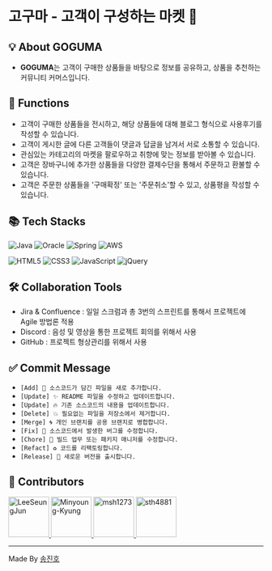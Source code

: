 #  고구마 - 고객이 구성하는 마켓 🏬

## 💡 About GOGUMA
- **GOGUMA**는 고객이 구매한 상품들을 바탕으로 정보를 공유하고, 상품을 추천하는 커뮤니티 커머스입니다.

## 🎲 Functions
- 고객이 구매한 상품들을 전시하고, 해당 상품들에 대해 블로그 형식으로 사용후기를 작성할 수 있습니다.
- 고객이 게시한 글에 다른 고객들이 댓글과 답글을 남겨서 서로 소통할 수 있습니다.
- 관심있는 카테고리의 마켓을 팔로우하고 취향에 맞는 정보를 받아볼 수 있습니다.
- 고객은 장바구니에 추가한 상품들을 다양한 결제수단을 통해서 주문하고 환불할 수 있습니다.
- 고객은 주문한 상품들을 '구매확정' 또는 '주문취소'할 수 있고, 상품평을 작성할 수 있습니다.

## 📚 Tech Stacks
![Java](https://img.shields.io/badge/java-%23ED8B00.svg?style=for-the-badge&logo=java&logoColor=white)
![Oracle](https://img.shields.io/badge/Oracle-F80000?style=for-the-badge&logo=oracle&logoColor=white)
![Spring](https://img.shields.io/badge/spring-%236DB33F.svg?style=for-the-badge&logo=spring&logoColor=white)
![AWS](https://img.shields.io/badge/AWS-%23FF9900.svg?style=for-the-badge&logo=amazon-aws&logoColor=white)

![HTML5](https://img.shields.io/badge/html5-%23E34F26.svg?style=for-the-badge&logo=html5&logoColor=white)
![CSS3](https://img.shields.io/badge/css3-%231572B6.svg?style=for-the-badge&logo=css3&logoColor=white)
![JavaScript](https://img.shields.io/badge/javascript-%23323330.svg?style=for-the-badge&logo=javascript&logoColor=%23F7DF1E)
![jQuery](https://img.shields.io/badge/jquery-%230769AD.svg?style=for-the-badge&logo=jquery&logoColor=white)

## 🛠 Collaboration Tools
- Jira & Confluence : 일일 스크럼과 총 3번의 스프린트를 통해서 프로젝트에 Agile 방법론 적용
- Discord : 음성 및 영상을 통한 프로젝트 회의를 위해서 사용
- GitHub : 프로젝트 형상관리를 위해서 사용

## ✅ Commit Message
- `[Add] 🌟 소스코드가 담긴 파일을 새로 추가합니다.`
- `[Update] ✨ README 파일을 수정하고 업데이트합니다.`
- `[Update] 🔥 기존 소스코드의 내용을 업데이트합니다.`
- `[Delete] 💥 필요없는 파일을 저장소에서 제거합니다.`
- `[Merge] 🌀 개인 브랜치를 공용 브랜치로 병합합니다.`
- `[Fix] 🔧 소스코드에서 발생한 버그를 수정합니다.`
- `[Chore] 🧹 빌드 업무 또는 패키지 매니저를 수정합니다.`
- `[Refact] ♻ 코드를 리팩토링합니다.`
- `[Release] 🎁 새로운 버전을 출시합니다.`

## 🤝 Contributors
<a href = "https://github.com/tmdwns1101">
  <img src="https://avatars.githubusercontent.com/u/41534475?v=4" alt="LeeSeungJun" width="80" style="max-width:100%" />
</a>
<a href = "https://github.com/Minyoung-Kyung">
  <img src="https://avatars.githubusercontent.com/u/69343164?v=4" alt="Minyoung-Kyung" width="80" style="max-width:100%" />
</a>
<a href = "https://github.com/msh1273">
  <img src="https://avatars.githubusercontent.com/u/55138034?v=4" alt="msh1273" width="80" style="max-width:100%" />
</a>
<a href = "https://github.com/sth4881">
  <img src="https://avatars.githubusercontent.com/u/46771903?v=4" alt="sth4881" width="80" style="max-width:100%" />
</a>

---

Made By <a href = "https://github.com/sth4881">송진호</a>